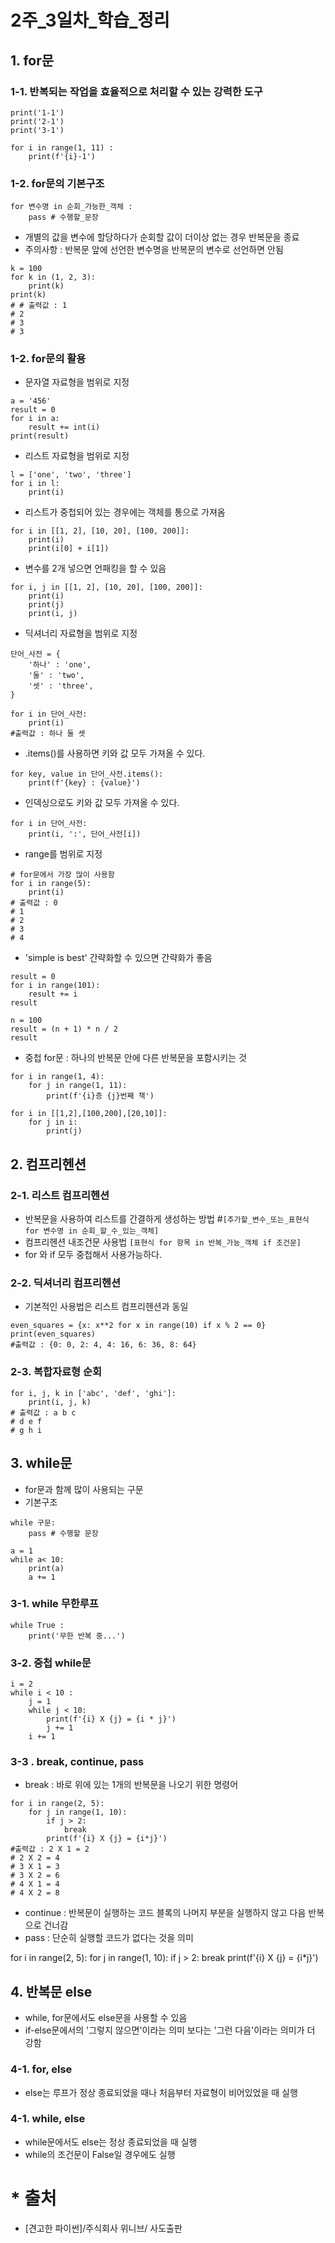 # 2주_3일차_학습_정리
## 1. for문
### 1-1. 반복되는 작업을 효율적으로 처리할 수 있는 강력한 도구
```
print('1-1')
print('2-1')
print('3-1')
```
```
for i in range(1, 11) : 
    print(f'{i}-1')
```
### 1-2. for문의 기본구조
```
for 변수명 in 순회_가능한_객체 :
    pass # 수행할_문장
```
* 개별의 값을 변수에 할당하다가 순회할 값이 더이상 없는 경우 반복문을 종료
* 주의사항 : 반복문 앞에 선언한 변수명을 반복문의 변수로 선언하면 안됨
```
k = 100
for k in (1, 2, 3):
    print(k)
print(k) 
# # 출력값 : 1
# 2
# 3
# 3
```

### 1-2. for문의 활용
* 문자열 자료형을 범위로 지정
```
a = '456' 
result = 0 
for i in a: 
    result += int(i)
print(result)
```

* 리스트 자료형을 범위로 지정
```
l = ['one', 'two', 'three']
for i in l:
    print(i)
```
* 리스트가 중첩되어 있는 경우에는 객체를 통으로 가져옴
```
for i in [[1, 2], [10, 20], [100, 200]]:
    print(i)
    print(i[0] + i[1])
```
* 변수를 2개 넣으면 언패킹을 할 수 있음 
```
for i, j in [[1, 2], [10, 20], [100, 200]]:
    print(i)
    print(j)
    print(i, j)
```
* 딕셔너리 자료형을 범위로 지정
```
단어_사전 = {
    '하나' : 'one',
    '둘' : 'two',
    '셋' : 'three',
}

for i in 단어_사전:
    print(i)
#출력값 : 하나 둘 셋
```
* .items()를 사용하면 키와 값 모두 가져올 수 있다.
```
for key, value in 단어_사전.items():
    print(f'{key} : {value}')
```
* 인덱싱으로도 키와 값 모두 가져올 수 있다.
```
for i in 단어_사전:
    print(i, ':', 단어_사전[i])
```
* range를 범위로 지정
```
# for문에서 가장 많이 사용함
for i in range(5):
    print(i)
# 출력값 : 0
# 1
# 2
# 3
# 4
```
* 'simple is best' 간략화할 수 있으면 간략화가 좋음
```
result = 0
for i in range(101):
    result += i
result
```

```
n = 100
result = (n + 1) * n / 2
result
```

* 중첩 for문 : 하나의 반복문 안에 다른 반복문을 포함시키는 것
```
for i in range(1, 4):
    for j in range(1, 11):
        print(f'{i}층 {j}번째 책')
```
```
for i in [[1,2],[100,200],[20,10]]:
    for j in i:
        print(j)
```

## 2. 컴프리헨션
### 2-1. 리스트 컴프리헨션
* 반복문을 사용하여 리스트를 간결하게 생성하는 방법
#`[추가할_변수_또는_표현식 for 변수명 in 순회_할_수_있는_객체]`
* 컴프리헨션 내조건문 사용법
`[표현식 for 항목 in 반복_가능_객체 if 조건문]`
* for 와 if 모두 중첩해서 사용가능하다.
### 2-2. 딕셔너리 컴프리헨션
* 기본적인 사용법은 리스트 컴프리헨션과 동일
```
even_squares = {x: x**2 for x in range(10) if x % 2 == 0}
print(even_squares)
#출력값 : {0: 0, 2: 4, 4: 16, 6: 36, 8: 64}
```
### 2-3. 복합자료형 순회
```
for i, j, k in ['abc', 'def', 'ghi']:
    print(i, j, k)
# 출력값 : a b c
# d e f
# g h i
```

## 3. while문
* for문과 함께 많이 사용되는 구문
* 기본구조
```
while 구문:
    pass # 수행할 문장
```
```
a = 1
while a< 10:
    print(a)
    a += 1
```
### 3-1. while 무한루프
```
while True :
    print('무한 반복 중...')
```

### 3-2. 중첩 while문
```
i = 2
while i < 10 :
    j = 1
    while j < 10:
        print(f'{i} X {j} = {i * j}')
        j += 1
    i += 1
```



### 3-3 . break, continue, pass
* break : 바로 위에 있는 1개의 반복문을 나오기 위한 명령어
```
for i in range(2, 5):
    for j in range(1, 10):
        if j > 2:
            break
        print(f'{i} X {j} = {i*j}')
#출력값 : 2 X 1 = 2
# 2 X 2 = 4
# 3 X 1 = 3
# 3 X 2 = 6
# 4 X 1 = 4
# 4 X 2 = 8
```

* continue : 반복문이 실행하는 코드 블록의 나머지 부분을 실행하지 않고 다음 반복으로 건너감
* pass : 단순히 실행할 코드가 없다는 것을 의미

for i in range(2, 5):
    for j in range(1, 10):
        if j > 2:
            break
        print(f'{i} X {j} = {i*j}')

## 4. 반복문 else
* while, for문에서도 else문을 사용할 수 있음
* if-else문에서의 '그렇지 않으면'이라는 의미 보다는 '그런 다음'이라는 의미가 더 강함
### 4-1. for, else
* else는 루프가 정상 종료되었을 때나 처음부터 자료형이 비어있었을 때 실행
### 4-1. while, else
* while문에서도 else는 정상 종료되었을 때 실행
* while의 조건문이 False일 경우에도 실행


# *  출처
* [견고한 파이썬]/주식회사 위니브/ 사도출판